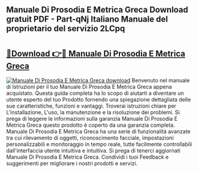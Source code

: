 ## Manuale Di Prosodia E Metrica Greca Download gratuit PDF - Part-qNj Italiano Manuale del proprietario del servizio 2LCpq

# <h2><a href="http://dfbezl.blite.top/?on=Manuale+Di+Prosodia+E+Metrica+Greca">🔗Download 👉🔴 Manuale Di Prosodia E Metrica Greca</a></h2>

[![Manuale Di Prosodia E Metrica Greca download](https://i.imgur.com/lujVjoI.png)](http://dfbezl.blite.top/?on=Manuale+Di+Prosodia+E+Metrica+Greca)
Benvenuto nel manuale di Istruzioni per il tuo Manuale Di Prosodia E Metrica Greca appena acquistato. Questa guida completa ha lo scopo di aiutarti a diventare un utente esperto del tuo Prodotto fornendo una spiegazione dettagliata delle sue caratteristiche, funzioni e vantaggi. Troverai istruzioni chiare per L'installazione, L'uso, la manutenzione e la risoluzione dei problemi. Si prega di leggere le informazioni sulla garanzia Manuale Di Prosodia E Metrica Greca questo prodotto è coperto da una garanzia completa. Manuale Di Prosodia E Metrica Greca ha una serie di funzionalità avanzate tra cui rilevamento di oggetti, riconoscimento facciale, impostazioni personalizzabili e monitoraggio in tempo reale, tutte facilmente controllabili dall'interfaccia utente intuitiva e intuitiva. Si prega di tenerci aggiornati Manuale Di Prosodia E Metrica Greca. Condividi i tuoi Feedback e suggerimenti per migliorare i nostri prodotti e servizi.
